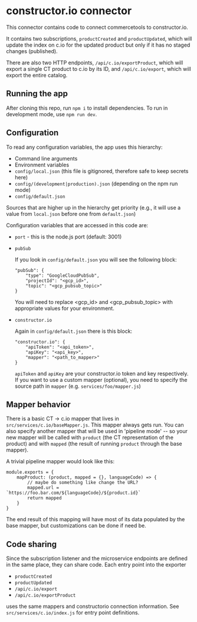 constructor.io connector
====

This connector contains code to connect commercetools to constructor.io.

It contains two subscriptions, <code>productCreated</code> and <code>productUpdated</code>, which will update the index on c.io for the updated product but only if it has no staged changes (published).

There are also two HTTP endpoints, <code>/api/c.io/exportProduct</code>, which will export a single CT product to c.io by its ID, and <code>/api/c.io/export</code>, which will export the entire catalog.

## Running the app

After cloning this repo, run `npm i` to install dependencies.  To run in development mode, use `npm run dev`.

## Configuration

To read any configuration variables, the app uses this hierarchy:

* Command line arguments
* Environment variables
* `config/local.json` (this file is gitignored, therefore safe to keep secrets here)
* `config/(development|production).json` (depending on the npm run mode)
* `config/default.json`

Sources that are higher up in the hierarchy get priority (e.g., it will use a value from `local.json` before one from `default.json`)

Configuration variables that are accessed in this code are:

* `port` - this is the node.js port (default: 3001)
* `pubSub`

    If you look in `config/default.json` you will see the following block:
   
    ```
    "pubSub": {
        "type": "GoogleCloudPubSub",
        "projectId": "<gcp_id>",
        "topic": "<gcp_pubsub_topic>"
    }
    ```

    You will need to replace <gcp_id> and <gcp_pubsub_topic> with appropriate values for your environment.

* `constructor.io`

    Again in `config/default.json` there is this block:

    ```
    "constructor.io": {
        "apiToken": "<api_token>",
        "apiKey": "<api_key>",
        "mapper": "<path_to_mapper>"
    }
    ```

    `apiToken` and `apiKey` are your constructor.io token and key respectively.  If you want to use a custom mapper (optional), you need to specify the source path in `mapper` (e.g. `services/foo/mapper.js`)

## Mapper behavior

There is a basic CT -> c.io mapper that lives in `src/services/c.io/baseMapper.js`.  This mapper always gets run.  You can also specify another mapper that will be used in 'pipeline mode' -- so your new mapper will be called with `product` (the CT representation of the product) and with `mapped` (the result of running `product` through the base mapper).

A trivial pipeline mapper would look like this:

```
module.exports = {
    mapProduct: (product, mapped = {}, languageCode) => {
        // maybe do something like change the URL?
        mapped.url = `https://foo.bar.com/${languageCode}/${product.id}`
        return mapped
    }
}
```

The end result of this mapping will have most of its data populated by the base mapper, but customizations can be done if need be.

## Code sharing

Since the subscription listener and the microservice endpoints are defined in the same place, they can share code.  Each entry point into the exporter

* `productCreated`
* `productUpdated`
* `/api/c.io/export`
* `/api/c.io/exportProduct`

uses the same mappers and constructorio connection information.  See `src/services/c.io/index.js` for entry point definitions.